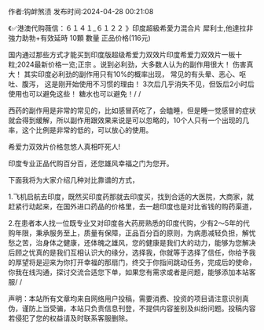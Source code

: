 <p>作者:钩衅煞渍 发布时间:2024-04-28 00:21:08</p>
<p>《✅港澳代购薇信：６１４１_６１２２ 》印度超級希愛力混合片 犀利士,他達拉非 強力助勃+有效延時 10顆 數量 正品价格(116元) </p>
									<p>  国内通过那些方式才能买到印度版超级希爱力双效片印度希爱力双效片一板十粒;2024最新价格一览;正宗 。说到必利劲，大多数人认为的副作用很大！ 伤害真大！ 其实印度必利劲的副作用只有10%的概率出现， 常见的有头晕、恶心、呕吐、腹泻， 这是刚开始使用不习惯的理由！ 3次后几乎消失不见，但饭后2小时后使用也可以避免这些！ 糖水也可以避免！/ / </p><p> 西药的副作用是非常的常见的，比如感冒药吃了，会瞌睡，但是睡一觉感冒的症状就会得到缓解，所以副作用跟效果来说是可以忽略的，10个人只有一个出现的几率，这个比例是非常的低的，可以放心的使用。</p><p> 希爱力双效片价格忽悠人真相吓死人!</p><p>印度专业正品代购百分百，还您雄风幸福之门为您开。</p><p>下面我将为大家介绍几种对比靠谱的方式，</p><p>1.飞机启航去印度，既然买印度药那就去印度买，找到合适的大医院，大商家，就赶紧行动起来，在国外进口药品的价格里，去一趟印度也是对比省钱的购药渠道，</p><p>2.在患者本人找一位既专业又对印度各大药房熟悉的印度代购，少有2～5年的代购年限，秉承服务至上，质量有保障，正品百分百的原则，为病患减轻负担，解忧愁之苦，治身体之健康，还体魄之雄风，您的健康是我们大的动力，能够为您解决后顾之忧真的是我们互相认识大的缘分，选择我，你就等于选择了信任，你给予我的厚望将是迎来为你打开幸福的那扇门，终交于你指间跳动任务，完成后的使命，你我在线沟通，探讨交流合适您下单，如果您有需求或者是问题，能够添加本站客服/ / </p>				声明：本站所有文章均来自网络用户投稿，需要消费、投资的项目请注意识别真伪，谨防上当受骗，本站只负责信息刊登，不提供内容鉴别及纠纷问题。投稿内容若侵犯了您的权益请及时联系客服删除。				
